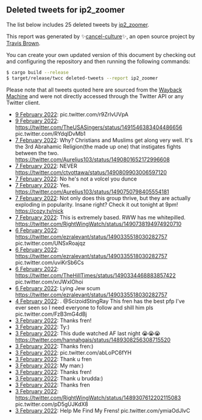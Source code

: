 ## Deleted tweets for ip2_zoomer

The list below includes 25 deleted tweets by
[ip2_zoomer](https://twitter.com/ip2_zoomer).



This report was generated by ✨[cancel-culture](https://github.com/travisbrown/cancel-culture)✨,
an open source project by [Travis Brown](https://twitter.com/travisbrown).

You can create your own updated version of this document by checking out and configuring the
repository and then running the following commands:

```bash
$ cargo build --release
$ target/release/twcc deleted-tweets --report ip2_zoomer
```

Please note that all tweets quoted here are sourced from the
[Wayback Machine](https://web.archive.org) and were not directly accessed through the Twitter API or
any Twitter client.

* [ 9 February 2022](https://web.archive.org/web/20220209234702/https://twitter.com/ip2_zoomer/status/1491558006869442561): pic.twitter.com/r9ZrIvUVpA <!--1491558006869442561-->
* [ 9 February 2022](https://web.archive.org/web/20220209233342/https://twitter.com/ip2_zoomer/status/1491554635521347586): https://twitter.com/TheUSASingers/status/1491546383404486656  pic.twitter.com/RYdqIDvMb1 <!--1491554635521347586-->
* [ 7 February 2022](https://web.archive.org/web/20220207231423/https://twitter.com/ip2_zoomer/status/1490824493132046336): Why? Christians and Muslims get along very well. It's the 3rd Abrahamic Religion(the made up one) that instigates fights between the two. https://twitter.com/Aurelius103/status/1490801652172996608 <!--1490824493132046336-->
* [ 7 February 2022](https://web.archive.org/web/20220207222837/https://twitter.com/ip2_zoomer/status/1490813494043844609): NEVER https://twitter.com/ctvottawa/status/1490809903006597120 <!--1490813494043844609-->
* [ 7 February 2022](https://web.archive.org/web/20220207205416/https://twitter.com/ip2_zoomer/status/1490789741557600256): No he's not a volcel you dunce <!--1490789741557600256-->
* [ 7 February 2022](https://web.archive.org/web/20220207204705/https://twitter.com/ip2_zoomer/status/1490789219345870850): Yes. https://twitter.com/Aurelius103/status/1490750798405554181 <!--1490789219345870850-->
* [ 7 February 2022](https://web.archive.org/web/20220207204614/https://twitter.com/ip2_zoomer/status/1490788986993979393): Not only does this group thrive, but they are actually exploding in popularity. Insane right?  Check it out tonight at 9pm! https://cozy.tv/nick <!--1490788986993979393-->
* [ 7 February 2022](https://web.archive.org/web/20220207204956/https://twitter.com/ip2_zoomer/status/1490788655518076929): This is extremely based. RWW has me whitepilled. https://twitter.com/RightWingWatch/status/1490738194974920710 <!--1490788655518076929-->
* [ 6 February 2022](https://web.archive.org/web/20220207000436/https://twitter.com/ip2_zoomer/status/1490475260659093504): https://twitter.com/ezralevant/status/1490335518030282757  pic.twitter.com/UNSxRoajqz <!--1490475260659093504-->
* [ 6 February 2022](https://web.archive.org/web/20220207000400/https://twitter.com/ip2_zoomer/status/1490475088415797249): https://twitter.com/ezralevant/status/1490335518030282757  pic.twitter.com/uviKrSb6Cs <!--1490475088415797249-->
* [ 6 February 2022](https://web.archive.org/web/20220207000351/https://twitter.com/ip2_zoomer/status/1490475035445936135): https://twitter.com/TheHillTimes/status/1490334468883857422  pic.twitter.com/xrJWxIOhoi <!--1490475035445936135-->
* [ 6 February 2022](https://web.archive.org/web/20220206235506/https://twitter.com/ip2_zoomer/status/1490472875949801475): Lying Jew scum https://twitter.com/ezralevant/status/1490335518030282757 <!--1490472875949801475-->
* [ 4 February 2022](https://web.archive.org/web/20220204034048/https://twitter.com/ip2_zoomer/status/1489442490650349570): . @ScizoidStingRay  This fren has the best pfp I've ever seen so I need everyone to follow and shill him pls pic.twitter.com/FzB3mG4dBj <!--1489442490650349570-->
* [ 3 February 2022](https://web.archive.org/web/20220203201110/https://twitter.com/ip2_zoomer/status/1489329349807513600): Thanks fren! <!--1489329349807513600-->
* [ 3 February 2022](https://web.archive.org/web/20220203194852/https://twitter.com/ip2_zoomer/status/1489323726399315973): Ty:) <!--1489323726399315973-->
* [ 3 February 2022](https://web.archive.org/web/20220203194216/https://twitter.com/ip2_zoomer/status/1489322080063610880): This dude watched AF last night 😭😭😭 https://twitter.com/hannahgais/status/1489308256308715520 <!--1489322080063610880-->
* [ 3 February 2022](https://web.archive.org/web/20220203194128/https://twitter.com/ip2_zoomer/status/1489321853663555584): Thanks fren:) <!--1489321853663555584-->
* [ 3 February 2022](https://web.archive.org/web/20220203194119/https://twitter.com/ip2_zoomer/status/1489321813259821061): pic.twitter.com/abLoPC6fYH <!--1489321813259821061-->
* [ 3 February 2022](https://web.archive.org/web/20220203193550/https://twitter.com/ip2_zoomer/status/1489321726911602694): Thank u fren <!--1489321726911602694-->
* [ 3 February 2022](https://web.archive.org/web/20220203194042/https://twitter.com/ip2_zoomer/status/1489321690417016835): My man:) <!--1489321690417016835-->
* [ 3 February 2022](https://web.archive.org/web/20220203194036/https://twitter.com/ip2_zoomer/status/1489321658259288064): Thanks fren! <!--1489321658259288064-->
* [ 3 February 2022](https://web.archive.org/web/20220203194009/https://twitter.com/ip2_zoomer/status/1489321538079842307): Thank u brudda:) <!--1489321538079842307-->
* [ 3 February 2022](https://web.archive.org/web/20220203193454/https://twitter.com/ip2_zoomer/status/1489321487723081730): Thanks fren <!--1489321487723081730-->
* [ 3 February 2022](https://web.archive.org/web/20220203193757/https://twitter.com/ip2_zoomer/status/1489320984259801092): https://twitter.com/RightWingWatch/status/1489307612202115083  pic.twitter.com/pD5gUJKdX8 <!--1489320984259801092-->
* [ 3 February 2022](https://web.archive.org/web/20220203192708/https://twitter.com/ip2_zoomer/status/1489319282622320645): Help Me Find My Frens! pic.twitter.com/ymiaOdJlvC <!--1489319282622320645-->
